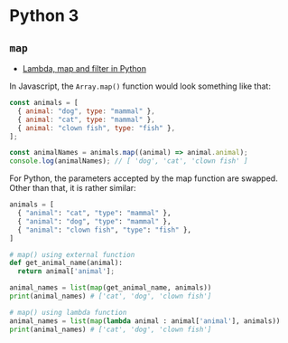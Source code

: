 # Python 3

## `map`
* [Lambda, map and filter in Python](https://medium.com/better-programming/lambda-map-and-filter-in-python-4935f248593)

In Javascript, the `Array.map()` function would look something like that:

```javascript
const animals = [
  { animal: "dog", type: "mammal" },
  { animal: "cat", type: "mammal" },
  { animal: "clown fish", type: "fish" },
];

const animalNames = animals.map((animal) => animal.animal);
console.log(animalNames); // [ 'dog', 'cat', 'clown fish' ]
```

For Python, the parameters accepted by the map function are swapped. Other than that, it is rather similar:

```python
animals = [
  { "animal": "cat", "type": "mammal" },
  { "animal": "dog", "type": "mammal" },
  { "animal": "clown fish", "type": "fish" },
]

# map() using external function
def get_animal_name(animal):
  return animal['animal'];

animal_names = list(map(get_animal_name, animals))
print(animal_names) # ['cat', 'dog', 'clown fish']

# map() using lambda function
animal_names = list(map(lambda animal : animal['animal'], animals))
print(animal_names) # ['cat', 'dog', 'clown fish']
```
